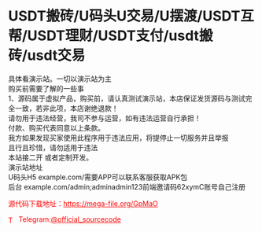 # USDT搬砖/U码头U交易/U摆渡/USDT互帮/USDT理财/USDT支付/usdt搬砖/usdt交易

具体看演示站。一切以演示站为主<br>购买前需要了解的一些事<br>1、源码属于虚拟产品，购买前，请认真测试演示站，本店保证发货源码与测试完全一致，若非此项，本店谢绝退款！<br>请勿用于违法经营，我司不参与运营，如有违法运营自行承担！<br>付款、购买代表同意以上条款。<br>我方如果发现买家使用此程序用于违法应用，将提停止一切服务并且举报<br>且行且珍惜，请勿适用于违法<br>本站接二开 或者定制开发。<br>演示站地址<br>U码头H5 example.com/需要APP可以联系客服获取APK包<br>后台 example.com/admin;adminadmin123前端邀请码62xymC账号自己注册<br>


<p style="color: red;">源代码下载地址：<a href="https://mega-file.org/GpMaO" style="color: red;">https://mega-file.org/GpMaO</a></p><p style="color: red;"><img src="https://cdn-icons-png.flaticon.com/512/2111/2111646.png" alt="Telegram Icon" style="width: 16px; vertical-align: middle; margin-right: 5px;">Telegram:<a href="https://t.me/official_sourcecode" style="color: red;">@official_sourcecode</a></p>